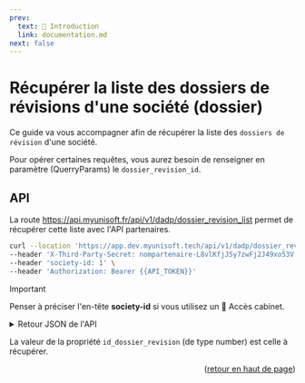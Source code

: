 ```yaml
---
prev:
  text: 🐤 Introduction
  link: documentation.md
next: false
---
```


<span id="readme-top"></span>

# Récupérer la liste des dossiers de révisions d'une société (dossier)

Ce guide va vous accompagner afin de récupérer la liste des `dossiers de révision` d'une société.

Pour opérer certaines requêtes, vous aurez besoin de renseigner en paramètre (QuerryParams) le `dossier_revision_id`.

## API

La route https://api.myunisoft.fr/api/v1/dadp/dossier_revision_list permet de récupérer cette liste avec l'API partenaires.

```bash
curl --location 'https://app.dev.myunisoft.tech/api/v1/dadp/dossier_revision_list' \
--header 'X-Third-Party-Secret: nompartenaire-L8vlKfjJ5y7zwFj2J49xo53V' \
--header 'society-id: 1' \
--header 'Authorization: Bearer {{API_TOKEN}}'
```

> [!IMPORTANT]
> Penser à préciser l'en-tête **society-id** si vous utilisez un 🔹 Accès cabinet.

<details class="details custom-block"><summary>Retour JSON de l'API</summary>

```json
{
  "dossier_revision_list": [
    {
      "type": {
        "id": 2,
        "code": "BIL",
        "label": "Bilan"
      },
      "closed": null,
      "end_date": "2024-12-31",
      "exercise": "N+1",
      "locked_by": null,
      "start_date": "2024-01-01",
      "id_period_1": null,
      "id_period_2": null,
      "visa_expert": {
        "right": "FULL",
        "validate_visa": false,
        "validate_visa_by": null,
        "unvalidate_visa_by": null,
        "validate_visa_date": null,
        "unvalidate_visa_date": null
      },
      "review_model": {
        "label": "Modèle Standard Myunisoft",
        "modified_by": "MyUniSoft",
        "id_review_model": 1,
        "last_modify_date": "2022-07-11T21:00:01"
      },
      "id_dossier_revision": 109913
    },
    // ...
  ]
}
```

</details>

La valeur de la propriété `id_dossier_revision` (de type number) est celle à récupérer.

<p align="right">(<a href="#readme-top">retour en haut de page</a>)</p>
